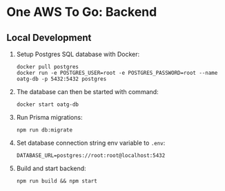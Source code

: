 # One AWS To Go: Backend

## Local Development

1. Setup Postgres SQL database with Docker:
    ```
    docker pull postgres
    docker run -e POSTGRES_USER=root -e POSTGRES_PASSWORD=root --name oatg-db -p 5432:5432 postgres
    ```

2. The database can then be started with command:
    ```
    docker start oatg-db
    ```

3. Run Prisma migrations:
    ```
    npm run db:migrate
    ```

4. Set database connection string env variable to `.env`:
    ```
    DATABASE_URL=postgres://root:root@localhost:5432
    ```

5. Build and start backend:
    ```
    npm run build && npm start
    ```
